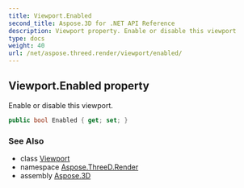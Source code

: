 ```yaml
---
title: Viewport.Enabled
second_title: Aspose.3D for .NET API Reference
description: Viewport property. Enable or disable this viewport
type: docs
weight: 40
url: /net/aspose.threed.render/viewport/enabled/
---
```

## Viewport.Enabled property

Enable or disable this viewport.

```csharp
public bool Enabled { get; set; }
```

### See Also

* class [Viewport](../)
* namespace [Aspose.ThreeD.Render](../../viewport/)
* assembly [Aspose.3D](../../../)


